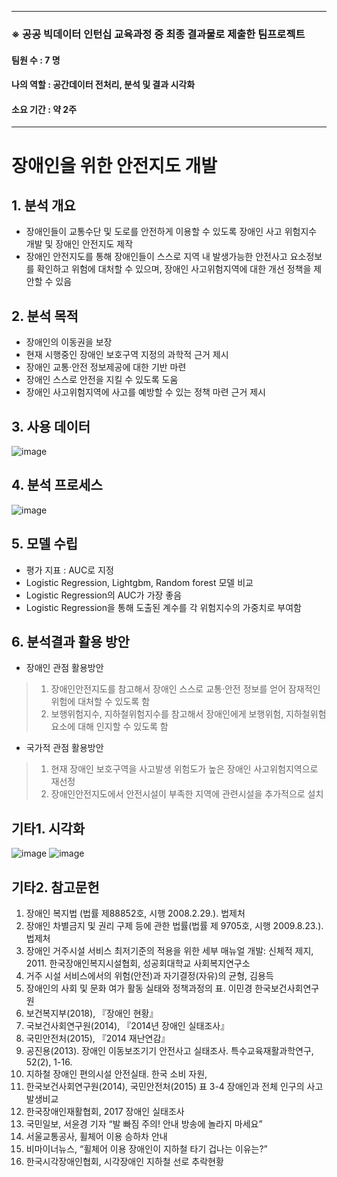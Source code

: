 ***
### ※ 공공 빅데이터 인턴십 교육과정 중 최종 결과물로 제출한 팀프로젝트
#### 팀원 수 : 7 명
#### 나의 역할 : 공간데이터 전처리, 분석 및 결과 시각화
#### 소요 기간 : 약 2주
***

# 장애인을 위한 안전지도 개발

## 1. 분석 개요
* 장애인들이 교통수단 및 도로를 안전하게 이용할 수 있도록 장애인 사고 위험지수 개발 및 장애인 안전지도 제작
* 장애인 안전지도를 통해 장애인들이 스스로 지역 내 발생가능한 안전사고 요소정보를 확인하고 위험에 대처할 수 있으며, 장애인 사고위험지역에 대한 개선 정책을 제안할 수 있음

## 2. 분석 목적
* 장애인의 이동권을 보장
* 현재 시행중인 장애인 보호구역 지정의 과학적 근거 제시
* 장애인 교통·안전 정보제공에 대한 기반 마련
* 장애인 스스로 안전을 지킬 수 있도록 도움
* 장애인 사고위험지역에 사고를 예방할 수 있는 정책 마련 근거 제시

## 3. 사용 데이터
![image](https://user-images.githubusercontent.com/46258393/109458778-d9101d00-7aa0-11eb-8e75-ece040c269ee.png)

## 4. 분석 프로세스
![image](https://user-images.githubusercontent.com/46258393/109458922-1aa0c800-7aa1-11eb-885a-defcee59276b.png)

## 5. 모델 수립
* 평가 지표 : AUC로 지정
* Logistic Regression, Lightgbm, Random forest 모델 비교
* Logistic Regression의 AUC가 가장 좋음
* Logistic Regression을 통해 도출된 계수를 각 위험지수의 가중치로 부여함

## 6. 분석결과 활용 방안
* 장애인 관점 활용방안
>1. 장애인안전지도를 참고해서 장애인 스스로 교통·안전 정보를 얻어 잠재적인 위험에 대처할 수 있도록 함
>2. 보행위험지수, 지하철위험지수를 참고해서 장애인에게 보행위험, 지하철위험 요소에 대해 인지할 수 있도록 함
	
* 국가적 관점 활용방안
>1. 현재 장애인 보호구역을 사고발생 위험도가 높은 장애인 사고위험지역으로 재선정
>2. 장애인안전지도에서 안전시설이 부족한 지역에 관련시설을 추가적으로 설치


## 기타1. 시각화
![image](https://user-images.githubusercontent.com/46258393/109459346-f4c7f300-7aa1-11eb-8b95-7ea0d241bafb.png)
![image](https://user-images.githubusercontent.com/46258393/109459377-00b3b500-7aa2-11eb-925b-7b13146b7507.png)

## 기타2. 참고문헌
1.	 장애인 복지법 (법률 제88852호, 시행 2008.2.29.). 법제처  
2.	 장애인 차별금지 및 권리 구제 등에 관한 법률(법률 제 9705호, 시행 2009.8.23.). 법제처  
3.	장애인 거주시설 서비스 최저기준의 적용을 위한 세부 매뉴얼 개발: 신체적 제지, 2011. 한국장애인복지시설협회, 성공회대학교 사회복지연구소  
4.	거주 시설 서비스에서의 위험(안전)과 자기결정(자유)의 균형, 김용득  
5.	장애인의 사회 및 문화 여가 활동 실태와 정책과정의 표. 이민경 한국보건사회연구원  
6.	보건복지부(2018), 『장애인 현황』  
7.	국보건사회연구원(2014), 『2014년 장애인 실태조사』  
8.	국민안전처(2015), 『2014 재난연감』  
9.	공진용(2013). 장애인 이동보조기기 안전사고 실태조사. 특수교육재활과학연구, 52(2), 1-16.  
10.	지하철 장애인 편의시설 안전실태. 한국 소비 자원,   
11.	한국보건사회연구원(2014), 국민안전처(2015) 표 3-4 장애인과 전체 인구의 사고발생비교  
12.	한국장애인재활협회, 2017 장애인 실태조사   
13.	국민일보, 서윤경 기자 “발 빠짐 주의! 안내 방송에 놀라지 마세요”  
14.	서울교통공사, 휠체어 이용 승하차 안내  
15.	비마이너뉴스, “휠체어 이용 장애인이 지하철 타기 겁나는 이유는?”  
16.	한국시각장애인협회, 시각장애인 지하철 선로 추락현황  
